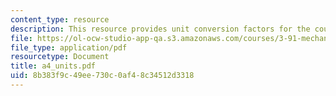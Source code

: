 ```yaml
---
content_type: resource
description: This resource provides unit conversion factors for the course.
file: https://ol-ocw-studio-app-qa.s3.amazonaws.com/courses/3-91-mechanical-behavior-of-plastics-spring-2007/8b383f9c49ee730c0af48c34512d3318_a4_units.pdf
file_type: application/pdf
resourcetype: Document
title: a4_units.pdf
uid: 8b383f9c-49ee-730c-0af4-8c34512d3318
---
```

